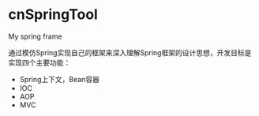 # cnSpringTool
My spring frame

通过模仿Spring实现自己的框架来深入理解Spring框架的设计思想，开发目标是实现四个主要功能：
* Spring上下文，Bean容器
* IOC
* AOP
* MVC
